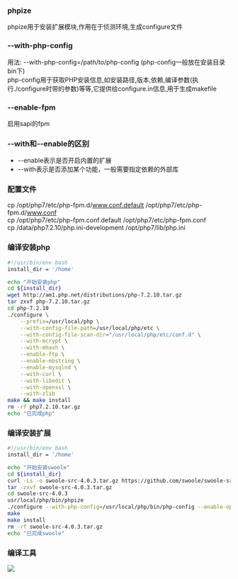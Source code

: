 ### phpize
phpize用于安装扩展模块,作用在于侦测环境,生成configure文件

### --with-php-config
用法: --with-php-config=/path/to/php-config (php-config一般放在安装目录bin下)    
php-config用于获取PHP安装信息,如安装路径,版本,依赖,编译参数(执行./configure时带的参数)等等,它提供给configure.in信息,用于生成makefile

### --enable-fpm
启用sapi的fpm

### --with和--enable的区别
- --enable表示是否开启内置的扩展
- --with表示是否添加某个功能，一般需要指定依赖的外部库


### 配置文件
cp /opt/php7/etc/php-fpm.d/www.conf.default /opt/php7/etc/php-fpm.d/www.conf  
cp /opt/php7/etc/php-fpm.conf.default /opt/php7/etc/php-fpm.conf  
cp /data/php7.2.10/php.ini-development /opt/php7/lib/php.ini  

### 编译安装php
```bash
#!/usr/bin/env bash
install_dir = '/home'

echo "开始安装php"
cd ${install_dir}
wget http://am1.php.net/distributions/php-7.2.10.tar.gz
tar zxvf php-7.2.10.tar.gz
cd php-7.2.10
./configure \
    --prefix=/usr/local/php \
    --with-config-file-path=/usr/local/php/etc \
    --with-config-file-scan-dir="/usr/local/php/etc/conf.d" \
    --with-mcrypt \
    --with-mhash \
    --enable-ftp \
    --enable-mbstring \
    --enable-mysqlnd \
    --with-curl \
    --with-libedit \
    --with-openssl \
    --with-zlib 
make && make install
rm -rf php7.2.10.tar.gz
echo "已完成php"
```

### 编译安装扩展
```bash
#!/usr/bin/env bash
install_dir = '/home'

echo "开始安装swoole"
cd ${install_dir}
curl -Ls -o swoole-src-4.0.3.tar.gz https://github.com/swoole/swoole-src/archive/v4.0.3.tar.gz 
tar -zxvf swoole-src-4.0.3.tar.gz 
cd swoole-src-4.0.3 
usr/local/php/bin/phpize 
./configure --with-php-config=/usr/local/php/bin/php-config --enable-openssl
make 
make install 
rm -rf swoole-src-4.0.3.tar.gz
echo "已完成swoole"
```

### 编译工具
![](https://box.kancloud.cn/302fc3e158fcb689336665ddf01b47cb_537x361.png)
